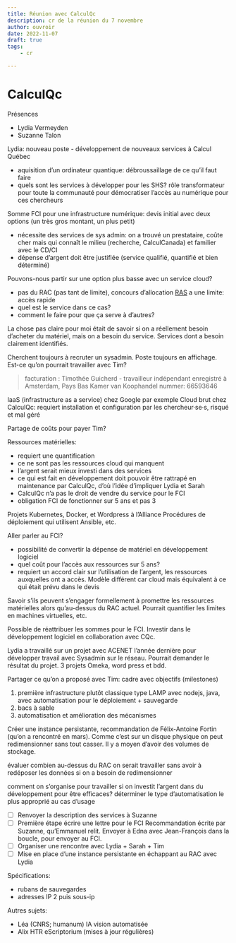 ```yaml
---
title: Réunion avec CalculQc
description: cr de la réunion du 7 novembre
author: ouvroir
date: 2022-11-07
draft: true
tags:
    - cr

---
```

# CalculQc

Présences
- Lydia Vermeyden
- Suzanne Talon

Lydia: nouveau poste - développement de nouveaux services à Calcul Québec
- aquisition d’un ordinateur quantique: débroussaillage de ce qu’il faut faire
- quels sont les services à développer pour les SHS? rôle transformateur pour toute la communauté pour démocratiser l’accès au numérique pour ces chercheurs

Somme FCI pour une infrastructure numérique: devis initial avec deux options (un très gros montant, un plus petit)
- nécessite des services de sys admin: on a trouvé un prestataire, coûte cher mais qui connaît le milieu (recherche, CalculCanada) et familier avec le CD/CI
- dépense d’argent doit être justifiée (service qualifié, quantifié et bien déterminé)

Pouvons-nous partir sur une option plus basse avec un service cloud? 
- pas du RAC (pas tant de limite), concours d’allocation [RAS](https://docs.alliancecan.ca/wiki/Cloud_RAS_Allocations) a une limite: accès rapide
- quel est le service dans ce cas? 
- comment le faire pour que ça serve à d’autres?

La chose pas claire pour moi était de savoir si on a réellement besoin d’acheter du matériel, mais on a besoin du service.
Services dont a besoin clairement identifiés.

Cherchent toujours à recruter un sysadmin. Poste toujours en affichage.
Est-ce qu’on pourrait travailler avec Tim? 
> facturation :
> Timothée Guicherd - travailleur indépendant enregistré à Amsterdam, Pays Bas
> Kamer van Koophandel nummer: 66593646

IaaS (infrastructure as a service) chez Google par exemple
Cloud brut chez CalculQc: requiert installation et configuration par les chercheur·se·s, risqué et mal géré

Partage de coûts pour payer Tim? 

Ressources matérielles: 
- requiert une quantification
- ce ne sont pas les ressources cloud qui manquent
- l’argent serait mieux investi dans des services
- ce qui est fait en développement doit pouvoir être rattrapé en maintenance par CalculQc, d’où l’idée d’impliquer Lydia et Sarah
- CalculQc n’a pas le droit de vendre du service pour le FCI
- obligation FCI de fonctionner sur 5 ans et pas 3

Projets Kubernetes, Docker, et Wordpress à l’Alliance
Procédures de déploiement qui utilisent Ansible, etc.

Aller parler au FCI? 
- possibilité de convertir la dépense de matériel en développement logiciel
- quel coût pour l’accès aux ressources sur 5 ans? 
- requiert un accord clair sur l’utilisation de l’argent, les ressources auxquelles ont a accès. Modèle différent car cloud mais équivalent à ce qui était prévu dans le devis

Savoir s’ils peuvent s’engager formellement à promettre les ressources matérielles alors qu’au-dessus du RAC actuel.
Pourrait quantifier les limites en machines virtuelles, etc.

Possible de réattribuer les sommes pour le FCI.
Investir dans le développement logiciel en collaboration avec CQc.

Lydia a travaillé sur un projet avec ACENET l’année dernière pour développer travail avec Sysadmin sur le réseau. Pourrait demander le résultat du projet. 3 projets Omeka, word press et bdd.

Partager ce qu’on a proposé avec Tim: cadre avec objectifs (milestones)
1. première infrastructure plutôt classique type LAMP avec nodejs, java, avec automatisation pour le déploiement + sauvegarde
2. bacs à sable
3. automatisation et amélioration des mécanismes

Créer une instance persistante, recommandation de Félix-Antoine Fortin (qu’on a rencontré en mars). Comme c’est sur un disque physique on peut redimensionner sans tout casser. Il y a moyen d’avoir des volumes de stockage.

évaluer combien au-dessus du RAC on serait
travailler sans avoir à redéposer les données si on a besoin de redimensionner

comment on s’organise pour travailler si on investit l’argent dans du développement pour être efficaces?
déterminer le type d’automatisation le plus approprié au cas d’usage

- [ ] Renvoyer la description des services à Suzanne 
- [ ] Première étape écrire une lettre pour le FCI
Recommandation écrite par Suzanne, qu’Emmanuel relit.
Envoyer à Edna avec Jean-François dans la boucle, pour envoyer au FCI.
- [ ] Organiser une rencontre avec Lydia + Sarah + Tim
- [ ] Mise en place d’une instance persistante en échappant au RAC avec Lydia

Spécifications:
- rubans de sauvegardes
- adresses IP 2 puis sous-ip


Autres sujets: 
- Léa (CNRS; humanum) IA vision automatisée
- Alix HTR eScriptorium (mises à jour régulières)